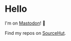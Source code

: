 # Hello

I'm on [Mastodon](https://fosstodon.org/@ixbo)! 🐘

Find my repos on [SourceHut](https://sr.ht/~buck/).
